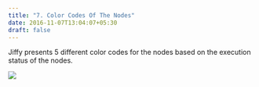 ```yaml
---
title: "7. Color Codes Of The Nodes"
date: 2016-11-07T13:04:07+05:30
draft: false
---
```


Jiffy presents 5 different color codes for the nodes based on the execution status of the nodes.

![](/media/image18.png)